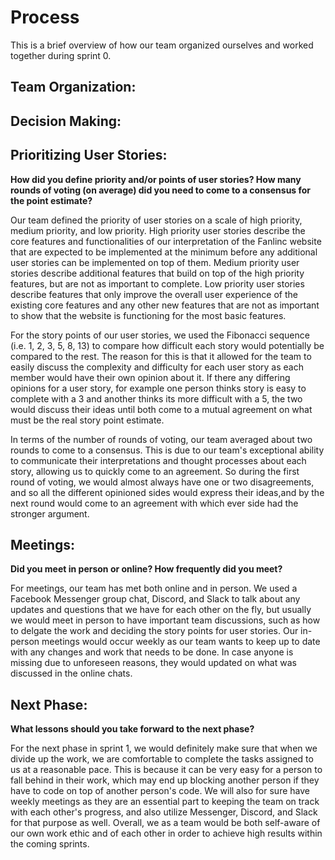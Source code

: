 # Process

This is a brief overview of how our team organized ourselves and worked together during sprint 0.

## Team Organization:

## Decision Making:


## Prioritizing User Stories:

<b>How did you define priority and/or points of user stories? How many rounds of voting (on average)
did you need to come to a consensus for the point estimate?</b>

Our team defined the priority of user stories on a scale of high priority, medium priority, and low priority.
High priority user stories describe the core features and functionalities of our interpretation of the Fanlinc website that are expected to
be implemented at the minimum before any additional user stories can be implemented on top of them.
Medium priority user stories describe additional features that build on top of the high priority features, but are not as important
to complete.
Low priority user stories describe features that only improve the overall user experience of the existing core features and any other new
features that are not as important to show that the website is functioning for the most basic features.

For the story points of our user stories, we used the Fibonacci sequence (i.e. 1, 2, 3, 5, 8, 13) to compare how difficult each story would potentially be compared to the rest.
The reason for this is that it allowed for the team to easily discuss the complexity and difficulty for each user story as each member would have their own opinion about it.
If there any differing opinions for a user story, for example one person thinks story is easy to complete with a 3 and another thinks its more difficult
with a 5, the two would discuss their ideas until both come to a mutual agreement on what must be the real story point estimate.

In terms of the number of rounds of voting, our team averaged about two rounds to come to a consensus. This is due to our team's exceptional ability to communicate
their interpretations and thought processes about each story, allowing us to quickly come to an agreement. So during the first round of voting, we would almost always
have one or two disagreements, and so all the different opinioned sides would express their ideas,and by the next round would come to an agreement with which ever side had the stronger
argument.
  
## Meetings:

<b>Did you meet in person or online? How frequently did you meet?</b>

For meetings, our team has met both online and in person. We used a Facebook Messenger group chat, Discord, and Slack to talk about any updates and questions that we have for each other on the fly, 
but usually we would meet in person to have important team discussions, such as how to delgate the work and deciding the story points for user stories. Our in-person meetings would occur weekly as
our team wants to keep up to date with any changes and work that needs to be done. In case anyone is missing due to unforeseen reasons, they would updated on what was discussed in the online chats.

## Next Phase:

<b>What lessons should you take forward to the next phase?</b>

For the next phase in sprint 1, we would definitely make sure that when we divide up the work, we are comfortable to complete the tasks assigned to us at a reasonable pace. This is because it can be
very easy for a person to fall behind in their work, which may end up blocking another person if they have to code on top of another person's code. We will also for
sure have weekly meetings as they are an essential part to keeping the team on track with each other's progress, and also utilize Messenger, Discord, and Slack for that purpose as well.
Overall, we as a team would be both self-aware of our own work ethic and of each other in order to achieve high results within the coming sprints.
